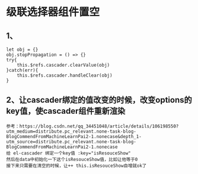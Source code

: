 # 级联选择器组件置空
## 1、
    let obj = {}
    obj.stopPropagation = () => {}
    try{
        this.$refs.cascader.clearValue(obj)
    }catch(err){
        this.$refs.cascader.handleClear(obj)
    }
## 2、让cascader绑定的值改变的时候，改变options的key值，使cascader组件重新渲染
    参考：https://blog.csdn.net/qq_34451048/article/details/106198550?utm_medium=distribute.pc_relevant.none-task-blog-BlogCommendFromMachineLearnPai2-1.nonecase&depth_1-utm_source=distribute.pc_relevant.none-task-blog-BlogCommendFromMachineLearnPai2-1.nonecase
    给 el-cascader 绑定一个key值 :key="isResouceShow"
    然后在data中初始化一下这个isResouceShow值，比如让他等于0
    接下来只需要在清空的时候，让++ this.isResouceShow自增就ok了

